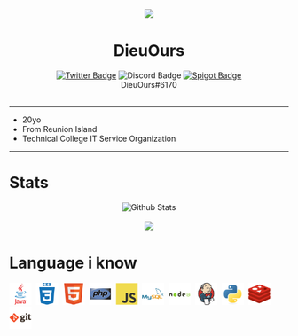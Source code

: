 <div id="header" align="center">
  <img src="https://avatars.githubusercontent.com/u/26796374?s=96&v=4" width="100"/>
  <h1>DieuOurs</h1>
   <a href="https://www.twitter.com/_DuCRAFT_"><img src="https://img.shields.io/badge/Twitter-blue?style=for-the-badge&logo=twitter&logoColor=white" alt="Twitter Badge"/></a>
  <img src="https://img.shields.io/badge/Discord-7289d9?style=for-the-badge&logo=discord&logoColor=white" alt="Discord Badge"/>
  <a href="https://www.spigotmc.org/members/_ducraft_.222028/"><img src="https://img.shields.io/badge/SpigotMC-ff7f00?style=for-the-badge&logo=java&logoColor=white" alt="Spigot Badge"></a><br>DieuOurs#6170<br>
  <img src="https://komarev.com/ghpvc/?username=DieuOurs&style=flat-square&color=blue" alt=""/>
</div>
<hr>
<div id="body">
  <ul>
    <li>20yo</li>
    <li>From Reunion Island</li>
    <li>Technical College IT Service Organization</li>
  </ul>
</div>
<hr>
<h1>Stats</h1>
<div align="center">
  <img src="https://github-readme-streak-stats.herokuapp.com/?user=DieuOurs" alt="Github Stats"/><br><br>
  <img src="https://github-readme-stats.vercel.app/api/top-langs/?username=DieuOurs&layout=compact&theme=vision-friendly-dark">
</div>
<h1>Language i know</h1>
<div>
  <img src="https://github.com/devicons/devicon/blob/master/icons/java/java-original-wordmark.svg" title="Java" alt="Java" width="40" height="40"/>&nbsp;
  <img src="https://github.com/devicons/devicon/blob/master/icons/css3/css3-plain-wordmark.svg"  title="CSS3" alt="CSS" width="40" height="40"/>&nbsp;
  <img src="https://github.com/devicons/devicon/blob/master/icons/html5/html5-original.svg" title="HTML5" alt="HTML" width="40" height="40"/>&nbsp;
  <img src="https://github.com/devicons/devicon/blob/master/icons/php/php-original.svg" title="Php" alt="Php" width="40" height="40"/>&nbsp;
  <img src="https://github.com/devicons/devicon/blob/master/icons/javascript/javascript-original.svg" title="JavaScript" alt="JavaScript" width="40" height="40"/>&nbsp;
  <img src="https://github.com/devicons/devicon/blob/master/icons/mysql/mysql-original-wordmark.svg" title="MySQL"  alt="MySQL" width="40" height="40"/>&nbsp;
  <img src="https://github.com/devicons/devicon/blob/master/icons/nodejs/nodejs-original-wordmark.svg" title="NodeJS" alt="NodeJS" width="40" height="40"/>&nbsp;
  <img src="https://github.com/devicons/devicon/blob/master/icons/jenkins/jenkins-original.svg" title="Jenkins" alt="Jenkins" width="40" height="40"/>&nbsp;
  <img src="https://github.com/devicons/devicon/blob/master/icons/python/python-original.svg" title="Python" alt="Python" width="40" height="40"/>&nbsp;
  <img src="https://github.com/devicons/devicon/blob/master/icons/redis/redis-original.svg" title="Redis" alt="Redis" width="40" height="40"/>&nbsp;
  <img src="https://github.com/devicons/devicon/blob/master/icons/git/git-original-wordmark.svg" title="Git" **alt="Git" width="40" height="40"/>
</div>
